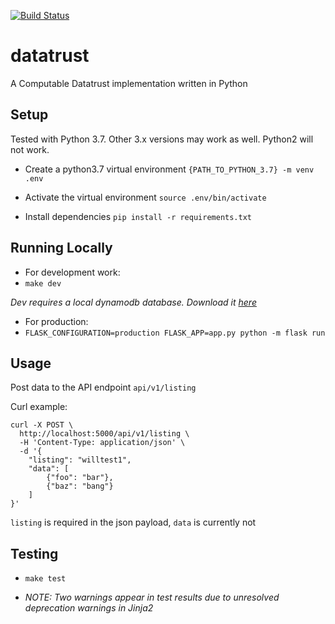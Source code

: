 [![Build Status](https://travis-ci.org/computablelabs/datatrust.svg?branch=master)](https://travis-ci.org/computablelabs/datatrust)

# datatrust
A Computable Datatrust implementation written in Python 

## Setup

Tested with Python 3.7. Other 3.x versions may work as well. Python2 will not work.

- Create a python3.7 virtual environment `{PATH_TO_PYTHON_3.7} -m venv .env`

- Activate the virtual environment `source .env/bin/activate`

- Install dependencies `pip install -r requirements.txt`

## Running Locally

- For development work:
- `make dev`

_*Dev requires a local dynamodb database. Download it [here](https://docs.aws.amazon.com/amazondynamodb/latest/developerguide/DynamoDBLocal.DownloadingAndRunning.html)*_


- For production:
- `FLASK_CONFIGURATION=production FLASK_APP=app.py python -m flask run`

## Usage

Post data to the API endpoint `api/v1/listing` 

Curl example:

```
curl -X POST \
  http://localhost:5000/api/v1/listing \
  -H 'Content-Type: application/json' \
  -d '{
	"listing": "willtest1",
	"data": [
		{"foo": "bar"},
		{"baz": "bang"}
	]
}'
```

`listing` is required in the json payload, `data` is currently not

## Testing

- `make test`

- _NOTE: Two warnings appear in test results due to unresolved deprecation warnings in Jinja2_
